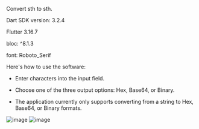 Convert sth to sth.

Dart SDK version: 3.2.4

Flutter 3.16.7

bloc: ^8.1.3

font: Roboto_Serif

Here's how to use the software:

  - Enter characters into the input field.
  
  - Choose one of the three output options: Hex, Base64, or Binary.
  
  - The application currently only supports converting from a string to Hex, Base64, or Binary formats.

![image](https://github.com/tungtrieu0801/ConversionApp/assets/126808438/a5f7c5cb-25aa-4730-a883-fac2405f6ff8)
![image](https://github.com/tungtrieu0801/ConversionApp/assets/126808438/56ed0124-920f-4fa5-894a-8fbf7961ea60)

